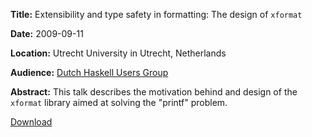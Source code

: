**Title:**      Extensibility and type safety in formatting: The design of `xformat`

**Date:**       2009-09-11

**Location:**   Utrecht University in Utrecht, Netherlands

**Audience:**   [Dutch Haskell Users Group](http://dutchhug.nl/)

**Abstract:**
This talk describes the motivation behind and design of the `xformat` library
aimed at solving the "printf" problem.

[Download](https://github.com/downloads/spl/talks/Extensibility%20and%20type%20safety%20in%20formatting:%20The%20design%20of%20xformat%20-%20Dutch%20HUG%20-%202009-09-11.pdf)

